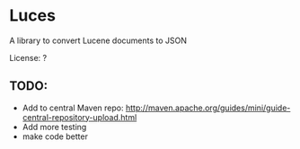 Luces
============

A library to convert Lucene documents to JSON

License: ?

TODO: 
------------
* Add to central Maven repo: http://maven.apache.org/guides/mini/guide-central-repository-upload.html
* Add more testing
* make code better

